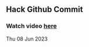 
 ## Hack Github Commit 
 ### Watch video <a href="https://www.youtube.com">here</a> 
 Thu 08 Jun 2023 
